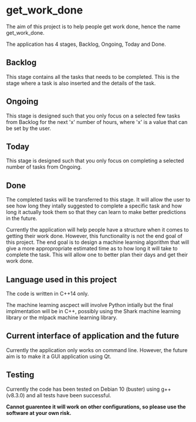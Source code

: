 # get_work_done

The aim of this project is to help people get work done, hence the name get_work_done. 

The application has 4 stages, Backlog, Ongoing, Today and Done. 

## Backlog 

This stage contains all the tasks that needs to be completed. This is the stage where a task is also inserted and the details of the task.

## Ongoing 

This stage is designed such that you only focus on a selected few tasks from Backlog for the next 'x' number of hours, where 'x' is a value that can be set by the user.

## Today 

This stage is designed such that you only focus on completing a selected number of tasks from Ongoing.

## Done 

The completed tasks will be transferred to this stage. It will allow the user to see how long they intally suggested to complete a specific task and how long it actually took them so that they can learn to make better predictions in the future.

Currently the application will help people have a structure when it comes to getting their work done. However, this functionality is not the end goal of this project. The end goal is to design a machine learning algorithm that will give a more appropropriate estimated time as to how long it will take to complete the task. This will allow one to better plan their days and get their work done. 


## Language used in this project

The code is written in C++14 only.

The machine learning ascpect will involve Python intially but the final implmentation will be in C++, possibly using the Shark machine learning library or the mlpack machine learning library. 

## Current interface of application and the future

Currently the application only works on command line. However, the future aim is to make it a GUI application using Qt. 

## Testing

Currently the code has been tested on Debian 10 (buster) using g++ (v8.3.0) and all tests have been successful. 

**Cannot guarentee it will work on other configurations, so please use the software at your own risk.**